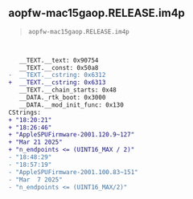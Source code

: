 ## aopfw-mac15gaop.RELEASE.im4p

> `aopfw-mac15gaop.RELEASE.im4p`

```diff

 
   __TEXT.__text: 0x90754
   __TEXT.__const: 0x50a8
-  __TEXT.__cstring: 0x6312
+  __TEXT.__cstring: 0x6313
   __TEXT.__chain_starts: 0x48
   __DATA._rtk_boot: 0x3000
   __DATA.__mod_init_func: 0x130
CStrings:
+ "18:20:21"
+ "18:26:46"
+ "AppleSPUFirmware-2001.120.9~127"
+ "Mar 21 2025"
+ "n_endpoints <= (UINT16_MAX / 2)"
- "18:48:29"
- "18:57:19"
- "AppleSPUFirmware-2001.100.83~151"
- "Mar  7 2025"
- "n_endpoints <= (UINT16_MAX/2)"

```
